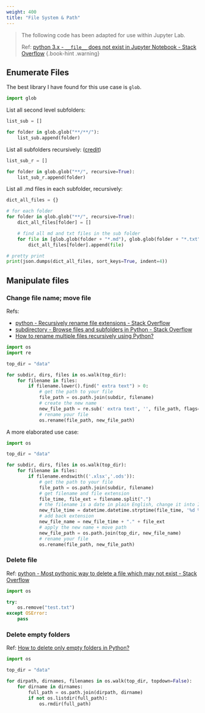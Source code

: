 ```yaml
---
weight: 400
title: "File System & Path"
---
```

> The following code has been adapted for use within Jupyter Lab.
> 
> Ref: [python 3.x - `__file__` does not exist in Jupyter Notebook - Stack Overflow](https://stackoverflow.com/questions/39125532/file-does-not-exist-in-jupyter-notebook)
{.book-hint .warning}

## Enumerate Files

The best library I have found for this use case is `glob`.

```python
import glob
```

List all second level subfolders:

```python
list_sub = []

for folder in glob.glob("**/**/"):
    list_sub.append(folder)
```

List all subfolders recursively: \([credit](https://stackoverflow.com/a/57025016)\)

```python
list_sub_r = []

for folder in glob.glob("**/", recursive=True):
    list_sub_r.append(folder)
```

List all .md files in each subfolder, recursively:

```python
dict_all_files = {}

# for each folder
for folder in glob.glob("**/", recursive=True):
    dict_all_files[folder] = []

    # find all md and txt files in the sub folder
    for file in [glob.glob(folder + "*.md"), glob.glob(folder + "*.txt")]:
        dict_all_files[folder].append(file)

# pretty print
print(json.dumps(dict_all_files, sort_keys=True, indent=4))
```

## Manipulate files

### Change file name; move file

Refs:

- [python - Recursively rename file extensions - Stack Overflow](https://stackoverflow.com/a/37016368)
- [subdirectory - Browse files and subfolders in Python - Stack Overflow](https://stackoverflow.com/a/5817256)
- [How to rename multiple files recursively using Python?](https://www.tutorialspoint.com/How-to-rename-multiple-files-recursively-using-Python)

```python
import os
import re

top_dir = "data"

for subdir, dirs, files in os.walk(top_dir):
    for filename in files:
        if filename.lower().find(" extra text") > 0:
            # get the path to your file
            file_path = os.path.join(subdir, filename)
            # create the new name
            new_file_path = re.sub(' extra text', '', file_path, flags=re.IGNORECASE) # create the new name, case insensitive
            # rename your file
            os.rename(file_path, new_file_path)
```

A more elaborated use case:

```python
import os

top_dir = "data"

for subdir, dirs, files in os.walk(top_dir):
    for filename in files:
        if filename.endswith(('.xlsx','.ods')):
            # get the path to your file
            file_path = os.path.join(subdir, filename)
            # get filename and file extension
            file_time, file_ext = filename.split(".")
            # the filename is a date in plain English, change it into ISO
            new_file_time = datetime.datetime.strptime(file_time, '%d %B %Y').strftime('%Y-%m-%d')
            # add back extension
            new_file_name = new_file_time + "." + file_ext
            # apply the new name + move path
            new_file_path = os.path.join(top_dir, new_file_name)
            # rename your file
            os.rename(file_path, new_file_path)
```

### Delete file

Ref: [python - Most pythonic way to delete a file which may not exist - Stack Overflow](https://stackoverflow.com/a/10840586)

```python
import os

try:
    os.remove("test.txt")
except OSError:
    pass
```

### Delete empty folders

Ref: [How to delete only empty folders in Python?](https://www.tutorialspoint.com/how-to-delete-only-empty-folders-in-python)

```python
import os

top_dir = "data"

for dirpath, dirnames, filenames in os.walk(top_dir, topdown=False):
    for dirname in dirnames:
        full_path = os.path.join(dirpath, dirname)
        if not os.listdir(full_path): 
            os.rmdir(full_path)
```
